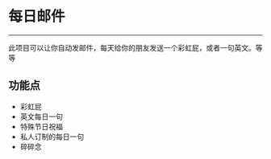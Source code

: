 # 每日邮件

---

此项目可以让你自动发邮件，每天给你的朋友发送一个彩虹屁，或者一句英文。等等



## 功能点

- 彩虹屁
- 英文每日一句
- 特殊节日祝福
- 私人订制的每日一句
- 碎碎念









